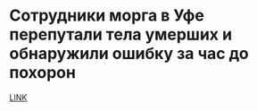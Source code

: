 # Сотрудники морга в Уфе перепутали тела умерших и обнаружили ошибку за час до похорон



[LINK](https://varlamov.ru/3260556.html)